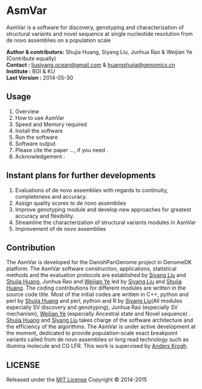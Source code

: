 AsmVar
==========

AsmVar is a software for discovery, genotyping and characterization of structural variants and novel sequence at single nucleotide resolution from de novo assemblies on a population scale

__Author & contributors:__ Shujia Huang, Siyang Liu, Junhua Rao & Weijian Ye (Contribute equally)  <br/>
__Contact              :__ liusiyang.ocean@gmail.com & huangshujia@genomics.cn <br/>
__Institute            :__ BGI & KU                                            <br/>
__Last Version         :__ 2014-05-30                                          <br/>


Usage
-----
1. Overview
2. How to use AsmVar
3. Speed and Memory required
4. Install the software
5. Run the software
6. Software output 
7. Please cite the paper ..., if you need .
8. Acknowledgement :

Instant plans for further developments
---------------------------------------
1. Evaluations of de novo assemblies with regards to continuity, completeness and accuracy.
2. Assign quality scores to de novo assemblies
3. Improve genotyping module and develop new approaches for greatest accuracy and flexibility.
4. Streamline the characterization of structural variants modules in AsmVar
5. Improvement of de novo assemblies

Contribution
------------
The AsmVar is developed for the DanishPanGenome project in GenomeDK platform. The AsmVar software construction, applications, statistical methods and the evaluation protocols are established by [Siyang Liu](https://github.com/SiyangLiu) and [Shujia Huang](https://github.com/ShujiaHuang), Junhua Rao and [Weijian Ye](https://github.com/WeijianYe) led by [Siyang Liu](https://github.com/SiyangLiu) and [Shujia Huang](https://github.com/ShujiaHuang).  The coding contributions for different modules are written in the source code title. Most of the initial codes are written in C++, python and perl by [Shujia Huang](https://github.com/ShujiaHuang) and perl, python and R by [Siyang Liu](https://github.com/SiyangLiu)(All modules especially SV discovery and genotyping), Junhua Rao (especially SV mechanism), [Weijian Ye](https://github.com/WeijianYe) (especially Ancestral state and Novel sequence) . [Shujia Huang](https://github.com/ShujiaHuang) and [Siyang Liu](https://github.com/SiyangLiu) takes charge of the software architecture and the efficiency of the algorithms. The AsmVar is under active development at the moment, dedicated to provide population-scale exact breakpoint variants called from de novo assemblies or long read technology such as illumina molecule and CG LFR. This work is supervised by [Anders Krogh](http://www.binf.ku.dk/staff/?pure=en/persons/8330).

## LICENSE 
Released under the [MIT License](http://www.opensource.org/licenses/MIT)
Copyright &copy; 2014-2015

